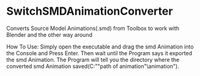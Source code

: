 # SwitchSMDAnimationConverter
Converts Source Model Animations(.smd) from Toolbox to work with Blender and the other way around

How To Use:
Simply open the executable and drag the smd Animation into the Console and Press Enter.
Then wait until the Program says it exported the smd Animation.
The Program will tell you the directory where the converted smd Animation saved(C:""path of animation"\animation").
